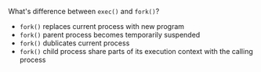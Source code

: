 What's difference between ```exec()``` and ```fork()```?

* ```fork()``` replaces current process with new program
* ```fork()``` parent process becomes temporarily suspended
* ```fork()``` dublicates current process
* ```fork()``` child process share parts of its execution context with the calling process
